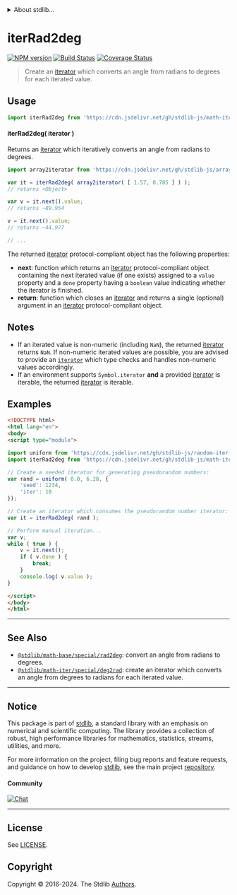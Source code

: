 <!--

@license Apache-2.0

Copyright (c) 2020 The Stdlib Authors.

Licensed under the Apache License, Version 2.0 (the "License");
you may not use this file except in compliance with the License.
You may obtain a copy of the License at

   http://www.apache.org/licenses/LICENSE-2.0

Unless required by applicable law or agreed to in writing, software
distributed under the License is distributed on an "AS IS" BASIS,
WITHOUT WARRANTIES OR CONDITIONS OF ANY KIND, either express or implied.
See the License for the specific language governing permissions and
limitations under the License.

-->


<details>
  <summary>
    About stdlib...
  </summary>
  <p>We believe in a future in which the web is a preferred environment for numerical computation. To help realize this future, we've built stdlib. stdlib is a standard library, with an emphasis on numerical and scientific computation, written in JavaScript (and C) for execution in browsers and in Node.js.</p>
  <p>The library is fully decomposable, being architected in such a way that you can swap out and mix and match APIs and functionality to cater to your exact preferences and use cases.</p>
  <p>When you use stdlib, you can be absolutely certain that you are using the most thorough, rigorous, well-written, studied, documented, tested, measured, and high-quality code out there.</p>
  <p>To join us in bringing numerical computing to the web, get started by checking us out on <a href="https://github.com/stdlib-js/stdlib">GitHub</a>, and please consider <a href="https://opencollective.com/stdlib">financially supporting stdlib</a>. We greatly appreciate your continued support!</p>
</details>

# iterRad2deg

[![NPM version][npm-image]][npm-url] [![Build Status][test-image]][test-url] [![Coverage Status][coverage-image]][coverage-url] <!-- [![dependencies][dependencies-image]][dependencies-url] -->

> Create an [iterator][mdn-iterator-protocol] which converts an angle from radians to degrees for each iterated value.

<!-- Section to include introductory text. Make sure to keep an empty line after the intro `section` element and another before the `/section` close. -->

<section class="intro">

</section>

<!-- /.intro -->

<!-- Package usage documentation. -->



<section class="usage">

## Usage

```javascript
import iterRad2deg from 'https://cdn.jsdelivr.net/gh/stdlib-js/math-iter-special-rad2deg@esm/index.mjs';
```

#### iterRad2deg( iterator )

Returns an [iterator][mdn-iterator-protocol] which iteratively converts an angle from radians to degrees.

```javascript
import array2iterator from 'https://cdn.jsdelivr.net/gh/stdlib-js/array-to-iterator@esm/index.mjs';

var it = iterRad2deg( array2iterator( [ 1.57, 0.785 ] ) );
// returns <Object>

var v = it.next().value;
// returns ~89.954

v = it.next().value;
// returns ~44.977

// ...
```

The returned [iterator][mdn-iterator-protocol] protocol-compliant object has the following properties:

-   **next**: function which returns an [iterator][mdn-iterator-protocol] protocol-compliant object containing the next iterated value (if one exists) assigned to a `value` property and a `done` property having a `boolean` value indicating whether the iterator is finished.
-   **return**: function which closes an [iterator][mdn-iterator-protocol] and returns a single (optional) argument in an [iterator][mdn-iterator-protocol] protocol-compliant object.

</section>

<!-- /.usage -->

<!-- Package usage notes. Make sure to keep an empty line after the `section` element and another before the `/section` close. -->

<section class="notes">

## Notes

-   If an iterated value is non-numeric (including `NaN`), the returned [iterator][mdn-iterator-protocol] returns `NaN`. If non-numeric iterated values are possible, you are advised to provide an [`iterator`][mdn-iterator-protocol] which type checks and handles non-numeric values accordingly.
-   If an environment supports `Symbol.iterator` **and** a provided [iterator][mdn-iterator-protocol] is iterable, the returned [iterator][mdn-iterator-protocol] is iterable.

</section>

<!-- /.notes -->

<!-- Package usage examples. -->

<section class="examples">

## Examples

<!-- eslint no-undef: "error" -->

```html
<!DOCTYPE html>
<html lang="en">
<body>
<script type="module">

import uniform from 'https://cdn.jsdelivr.net/gh/stdlib-js/random-iter-uniform@esm/index.mjs';
import iterRad2deg from 'https://cdn.jsdelivr.net/gh/stdlib-js/math-iter-special-rad2deg@esm/index.mjs';

// Create a seeded iterator for generating pseudorandom numbers:
var rand = uniform( 0.0, 6.28, {
    'seed': 1234,
    'iter': 10
});

// Create an iterator which consumes the pseudorandom number iterator:
var it = iterRad2deg( rand );

// Perform manual iteration...
var v;
while ( true ) {
    v = it.next();
    if ( v.done ) {
        break;
    }
    console.log( v.value );
}

</script>
</body>
</html>
```

</section>

<!-- /.examples -->

<!-- Section to include cited references. If references are included, add a horizontal rule *before* the section. Make sure to keep an empty line after the `section` element and another before the `/section` close. -->

<section class="references">

</section>

<!-- /.references -->

<!-- Section for related `stdlib` packages. Do not manually edit this section, as it is automatically populated. -->

<section class="related">

* * *

## See Also

-   <span class="package-name">[`@stdlib/math-base/special/rad2deg`][@stdlib/math/base/special/rad2deg]</span><span class="delimiter">: </span><span class="description">convert an angle from radians to degrees.</span>
-   <span class="package-name">[`@stdlib/math-iter/special/deg2rad`][@stdlib/math/iter/special/deg2rad]</span><span class="delimiter">: </span><span class="description">create an iterator which converts an angle from degrees to radians for each iterated value.</span>

</section>

<!-- /.related -->

<!-- Section for all links. Make sure to keep an empty line after the `section` element and another before the `/section` close. -->


<section class="main-repo" >

* * *

## Notice

This package is part of [stdlib][stdlib], a standard library with an emphasis on numerical and scientific computing. The library provides a collection of robust, high performance libraries for mathematics, statistics, streams, utilities, and more.

For more information on the project, filing bug reports and feature requests, and guidance on how to develop [stdlib][stdlib], see the main project [repository][stdlib].

#### Community

[![Chat][chat-image]][chat-url]

---

## License

See [LICENSE][stdlib-license].


## Copyright

Copyright &copy; 2016-2024. The Stdlib [Authors][stdlib-authors].

</section>

<!-- /.stdlib -->

<!-- Section for all links. Make sure to keep an empty line after the `section` element and another before the `/section` close. -->

<section class="links">

[npm-image]: http://img.shields.io/npm/v/@stdlib/math-iter-special-rad2deg.svg
[npm-url]: https://npmjs.org/package/@stdlib/math-iter-special-rad2deg

[test-image]: https://github.com/stdlib-js/math-iter-special-rad2deg/actions/workflows/test.yml/badge.svg?branch=main
[test-url]: https://github.com/stdlib-js/math-iter-special-rad2deg/actions/workflows/test.yml?query=branch:main

[coverage-image]: https://img.shields.io/codecov/c/github/stdlib-js/math-iter-special-rad2deg/main.svg
[coverage-url]: https://codecov.io/github/stdlib-js/math-iter-special-rad2deg?branch=main

<!--

[dependencies-image]: https://img.shields.io/david/stdlib-js/math-iter-special-rad2deg.svg
[dependencies-url]: https://david-dm.org/stdlib-js/math-iter-special-rad2deg/main

-->

[chat-image]: https://img.shields.io/gitter/room/stdlib-js/stdlib.svg
[chat-url]: https://app.gitter.im/#/room/#stdlib-js_stdlib:gitter.im

[stdlib]: https://github.com/stdlib-js/stdlib

[stdlib-authors]: https://github.com/stdlib-js/stdlib/graphs/contributors

[umd]: https://github.com/umdjs/umd
[es-module]: https://developer.mozilla.org/en-US/docs/Web/JavaScript/Guide/Modules

[deno-url]: https://github.com/stdlib-js/math-iter-special-rad2deg/tree/deno
[deno-readme]: https://github.com/stdlib-js/math-iter-special-rad2deg/blob/deno/README.md
[umd-url]: https://github.com/stdlib-js/math-iter-special-rad2deg/tree/umd
[umd-readme]: https://github.com/stdlib-js/math-iter-special-rad2deg/blob/umd/README.md
[esm-url]: https://github.com/stdlib-js/math-iter-special-rad2deg/tree/esm
[esm-readme]: https://github.com/stdlib-js/math-iter-special-rad2deg/blob/esm/README.md
[branches-url]: https://github.com/stdlib-js/math-iter-special-rad2deg/blob/main/branches.md

[stdlib-license]: https://raw.githubusercontent.com/stdlib-js/math-iter-special-rad2deg/main/LICENSE

[mdn-iterator-protocol]: https://developer.mozilla.org/en-US/docs/Web/JavaScript/Reference/Iteration_protocols#The_iterator_protocol

<!-- <related-links> -->

[@stdlib/math/base/special/rad2deg]: https://github.com/stdlib-js/math-base-special-rad2deg/tree/esm

[@stdlib/math/iter/special/deg2rad]: https://github.com/stdlib-js/math-iter-special-deg2rad/tree/esm

<!-- </related-links> -->

</section>

<!-- /.links -->
